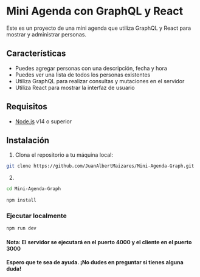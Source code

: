 # Mini Agenda con GraphQL y React

Este es un proyecto de una mini agenda que utiliza GraphQL y React para mostrar y administrar personas.

## Características

- Puedes agregar personas con una descripción, fecha y hora
- Puedes ver una lista de todos los personas existentes
- Utiliza GraphQL para realizar consultas y mutaciones en el servidor
- Utiliza React para mostrar la interfaz de usuario

## Requisitos

- [Node.js](https://nodejs.org) v14 o superior

## Instalación

1. Clona el repositorio a tu máquina local:

```bash
git clone https://github.com/JuanAlbertMaizares/Mini-Agenda-Graph.git
```
2. 
```bash
cd Mini-Agenda-Graph
 
npm install
```
 
### Ejecutar localmente

```bash
npm run dev
```

#### Nota: El servidor se ejecutará en el puerto 4000 y el cliente en el puerto 3000

#### Espero que te sea de ayuda. ¡No dudes en preguntar si tienes alguna duda!